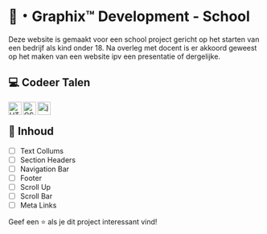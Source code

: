 # 📌・Graphix™ Development - School

Deze website is gemaakt voor een school project gericht op het starten van een bedrijf als kind onder 18. Na overleg met docent is er akkoord geweest op het maken van een website ipv een presentatie of dergelijke.

## 💻 Codeer Talen 

<img align="left" alt="HTML" width="26px" src="https://upload.wikimedia.org/wikipedia/commons/thumb/3/38/HTML5_Badge.svg/600px-HTML5_Badge.svg.png" />
<img align="left" alt="CSS" width="26px" src="https://www.pngkey.com/png/full/347-3470911_css3-html-css-js-logo-white.png" />
<img align="left" alt="js" width="26px" src="https://i.imgur.com/3u1wzwE.png" />
<p>&nbsp;</p> 

## 💼 Inhoud

- [ ] Text Collums
- [ ] Section Headers
- [ ] Navigation Bar
- [ ] Footer
- [ ] Scroll Up
- [ ] Scroll Bar
- [ ] Meta Links

Geef een ⭐️ als je dit project interessant vind!